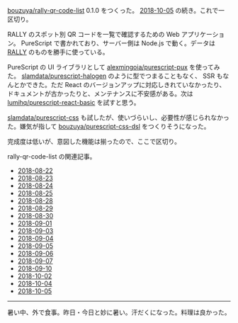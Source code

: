 [bouzuya/rally-qr-code-list][] 0.1.0 をつくった。 [2018-10-05][] の続き。これで一区切り。

RALLY のスポット別 QR コードを一覧で確認するための Web アプリケーション。 PureScript で書かれており、サーバー側は Node.js で動く。データは [RALLY](https://rallyapp.jp/) のものを勝手に使っている。

PureScript の UI ライブラリとして [alexmingoia/purescript-pux][] を使ってみた。 [slamdata/purescript-halogen][] のように型でつまることもなく、 SSR もなんとかできた。ただ React のバージョンアップに対応しきれていなかったり、ドキュメントが古かったりと、メンテナンスに不安感がある。次は [lumihq/purescript-react-basic][] を試すと思う。

[slamdata/purescript-css][] も試したが、使いづらいし、必要性が感じられなかった。嫌気が指して [bouzuya/purescript-css-dsl][] をつくりそうになった。

完成度は低いが、意図した機能は揃ったので、ここで区切り。

rally-qr-code-list の関連記事。

- [2018-08-22][]
- [2018-08-23][]
- [2018-08-24][]
- [2018-08-25][]
- [2018-08-28][]
- [2018-08-29][]
- [2018-08-30][]
- [2018-09-01][]
- [2018-09-03][]
- [2018-09-04][]
- [2018-09-05][]
- [2018-09-06][]
- [2018-09-07][]
- [2018-09-10][]
- [2018-10-02][]
- [2018-10-04][]
- [2018-10-05][]

-----

暑い中、外で食事。昨日・今日と妙に暑い。汗だくになった。料理は良かった。

[2018-08-22]: https://blog.bouzuya.net/2018/08/22/
[2018-08-23]: https://blog.bouzuya.net/2018/08/23/
[2018-08-24]: https://blog.bouzuya.net/2018/08/24/
[2018-08-25]: https://blog.bouzuya.net/2018/08/25/
[2018-08-28]: https://blog.bouzuya.net/2018/08/28/
[2018-08-29]: https://blog.bouzuya.net/2018/08/29/
[2018-08-30]: https://blog.bouzuya.net/2018/08/30/
[2018-09-01]: https://blog.bouzuya.net/2018/09/01/
[2018-09-03]: https://blog.bouzuya.net/2018/09/03/
[2018-09-04]: https://blog.bouzuya.net/2018/09/04/
[2018-09-05]: https://blog.bouzuya.net/2018/09/05/
[2018-09-06]: https://blog.bouzuya.net/2018/09/06/
[2018-09-07]: https://blog.bouzuya.net/2018/09/07/
[2018-09-10]: https://blog.bouzuya.net/2018/09/10/
[2018-10-02]: https://blog.bouzuya.net/2018/10/02/
[2018-10-04]: https://blog.bouzuya.net/2018/10/04/
[2018-10-05]: https://blog.bouzuya.net/2018/10/05/
[alexmingoia/purescript-pux]: https://github.com/alexmingoia/purescript-pux
[bouzuya/purescript-css-dsl]: https://github.com/bouzuya/purescript-css-dsl
[bouzuya/rally-qr-code-list]: https://github.com/bouzuya/rally-qr-code-list
[lumihq/purescript-react-basic]: https://github.com/lumihq/purescript-react-basic
[slamdata/purescript-css]: https://github.com/slamdata/purescript-css
[slamdata/purescript-halogen]: https://github.com/slamdata/purescript-halogen

